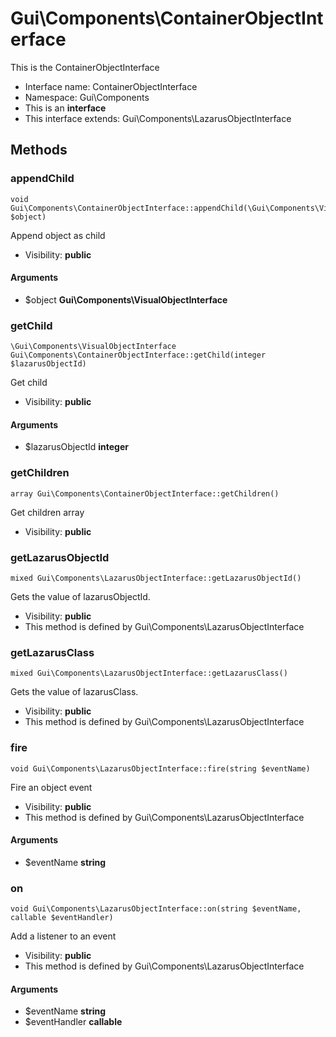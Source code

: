 Gui\Components\ContainerObjectInterface
===============

This is the ContainerObjectInterface




* Interface name: ContainerObjectInterface
* Namespace: Gui\Components
* This is an **interface**
* This interface extends: Gui\Components\LazarusObjectInterface





Methods
-------


### appendChild

    void Gui\Components\ContainerObjectInterface::appendChild(\Gui\Components\VisualObjectInterface $object)

Append object as child



* Visibility: **public**


#### Arguments
* $object **Gui\Components\VisualObjectInterface**



### getChild

    \Gui\Components\VisualObjectInterface Gui\Components\ContainerObjectInterface::getChild(integer $lazarusObjectId)

Get child



* Visibility: **public**


#### Arguments
* $lazarusObjectId **integer**



### getChildren

    array Gui\Components\ContainerObjectInterface::getChildren()

Get children array



* Visibility: **public**




### getLazarusObjectId

    mixed Gui\Components\LazarusObjectInterface::getLazarusObjectId()

Gets the value of lazarusObjectId.



* Visibility: **public**
* This method is defined by Gui\Components\LazarusObjectInterface




### getLazarusClass

    mixed Gui\Components\LazarusObjectInterface::getLazarusClass()

Gets the value of lazarusClass.



* Visibility: **public**
* This method is defined by Gui\Components\LazarusObjectInterface




### fire

    void Gui\Components\LazarusObjectInterface::fire(string $eventName)

Fire an object event



* Visibility: **public**
* This method is defined by Gui\Components\LazarusObjectInterface


#### Arguments
* $eventName **string**



### on

    void Gui\Components\LazarusObjectInterface::on(string $eventName, callable $eventHandler)

Add a listener to an event



* Visibility: **public**
* This method is defined by Gui\Components\LazarusObjectInterface


#### Arguments
* $eventName **string**
* $eventHandler **callable**


